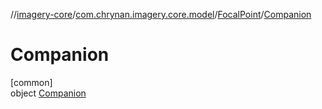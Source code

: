 //[imagery-core](../../../../index.md)/[com.chrynan.imagery.core.model](../../index.md)/[FocalPoint](../index.md)/[Companion](index.md)

# Companion

[common]\
object [Companion](index.md)
